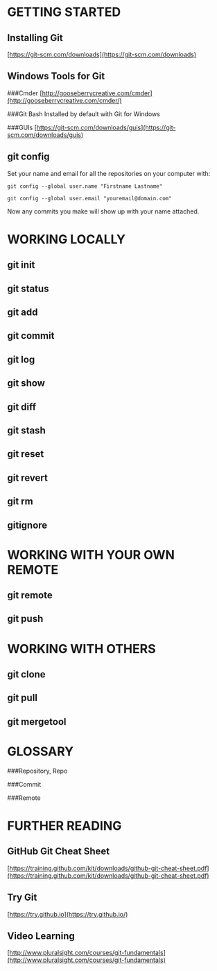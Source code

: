 GETTING STARTED
===============

Installing Git
--------------
[https://git-scm.com/downloads](https://git-scm.com/downloads)


Windows Tools for Git
---------------------

###Cmder
[http://gooseberrycreative.com/cmder](http://gooseberrycreative.com/cmder/)

###Git Bash
Installed by default with Git for Windows

###GUIs
[https://git-scm.com/downloads/guis](https://git-scm.com/downloads/guis)


git config
----------

Set your name and email for all the repositories on your computer with:

`git config --global user.name "Firstname Lastname"`

`git config --global user.email "youremail@domain.com"`

Now any commits you make will show up with your name attached.


WORKING LOCALLY
===============

git init
--------

git status
----------

git add
-------

git commit
----------

git log
-------

git show
--------

git diff
--------

git stash
---------

git reset
---------

git revert
----------

git rm
------

gitignore
---------


WORKING WITH YOUR OWN REMOTE
============================

git remote
----------

git push
--------


WORKING WITH OTHERS
===================

git clone
---------

git pull
--------

git mergetool
-------------


GLOSSARY
========

###Repository, Repo

###Commit

###Remote


FURTHER READING
===============

GitHub Git Cheat Sheet
----------------------
[https://training.github.com/kit/downloads/github-git-cheat-sheet.pdf](https://training.github.com/kit/downloads/github-git-cheat-sheet.pdf)

Try Git
-------
[https://try.github.io](https://try.github.io/)

Video Learning
--------------
[http://www.pluralsight.com/courses/git-fundamentals](http://www.pluralsight.com/courses/git-fundamentals)